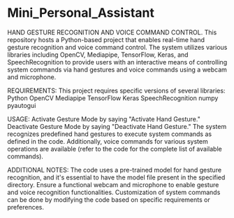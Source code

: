 # Mini_Personal_Assistant
HAND GESTURE RECOGNITION AND VOICE COMMAND CONTROL.
This repository hosts a Python-based project that enables real-time hand gesture recognition and voice command control. The system utilizes various libraries including OpenCV, Mediapipe, TensorFlow, Keras, and SpeechRecognition to provide users with an interactive means of controlling system commands via hand gestures and voice commands using a webcam and microphone.

REQUIREMENTS:
This project requires specific versions of several libraries:
Python
OpenCV
Mediapipe
TensorFlow
Keras
SpeechRecognition
numpy
pyautogui

USAGE:
Activate Gesture Mode by saying "Activate Hand Gesture." Deactivate Gesture Mode by saying "Deactivate Hand Gesture." The system recognizes predefined hand gestures to execute system commands as defined in the code. Additionally, voice commands for various system operations are available (refer to the code for the complete list of available commands).

ADDITIONAL NOTES:
The code uses a pre-trained model for hand gesture recognition, and it's essential to have the model file present in the specified directory. Ensure a functional webcam and microphone to enable gesture and voice recognition functionalities. Customization of system commands can be done by modifying the code based on specific requirements or preferences.
